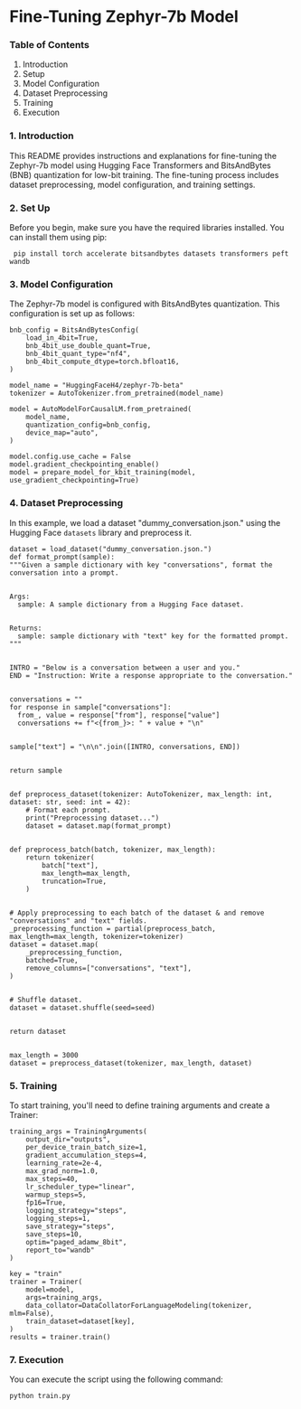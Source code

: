 # Fine-Tuning Zephyr-7b Model

###  Table of Contents <a name=" 1. Introduction"></a>
   1. Introduction
   2. Setup
   3. Model Configuration
   4. Dataset Preprocessing
   5. Training
   6. Execution 
 
###  1. Introduction <a name=" 1. Introduction"></a>

This README provides instructions and explanations for fine-tuning the Zephyr-7b model using Hugging Face Transformers and BitsAndBytes (BNB) quantization for low-bit training. The fine-tuning process includes dataset preprocessing, model configuration, and training settings.

### 2. Set Up <a name="Set Up"></a>
Before you begin, make sure you have the required libraries installed. You can install them using pip:
 
	 pip install torch accelerate bitsandbytes datasets transformers peft wandb

### 3. Model Configuration <a name="model-configuration"></a>

The Zephyr-7b model is configured with BitsAndBytes quantization. This configuration is set up as follows:

	bnb_config = BitsAndBytesConfig(
	    load_in_4bit=True,
	    bnb_4bit_use_double_quant=True,
	    bnb_4bit_quant_type="nf4",
	    bnb_4bit_compute_dtype=torch.bfloat16,
	)

	model_name = "HuggingFaceH4/zephyr-7b-beta"
	tokenizer = AutoTokenizer.from_pretrained(model_name)

	model = AutoModelForCausalLM.from_pretrained(
	    model_name,
	    quantization_config=bnb_config,
	    device_map="auto",
	)

	model.config.use_cache = False
	model.gradient_checkpointing_enable()
	model = prepare_model_for_kbit_training(model, use_gradient_checkpointing=True)
### 4. Dataset Preprocessing <a name="dataset-preprocessing"></a> 

In this example, we load a dataset "dummy_conversation.json." using the Hugging Face `datasets` library and preprocess it.

	dataset = load_dataset("dummy_conversation.json.")	
 	def format_prompt(sample):
    """Given a sample dictionary with key "conversations", format the conversation into a prompt.


    Args:
      sample: A sample dictionary from a Hugging Face dataset.


    Returns:
      sample: sample dictionary with "text" key for the formatted prompt.
    """


    INTRO = "Below is a conversation between a user and you."
    END = "Instruction: Write a response appropriate to the conversation."


    conversations = ""
    for response in sample["conversations"]:
      from_, value = response["from"], response["value"]
      conversations += f"<{from_}>: " + value + "\n"


    sample["text"] = "\n\n".join([INTRO, conversations, END])


    return sample


	def preprocess_dataset(tokenizer: AutoTokenizer, max_length: int, dataset: str, seed: int = 42):
	    # Format each prompt.
	    print("Preprocessing dataset...")
	    dataset = dataset.map(format_prompt)


    def preprocess_batch(batch, tokenizer, max_length):
        return tokenizer(
            batch["text"],
            max_length=max_length,
            truncation=True,
        )


    # Apply preprocessing to each batch of the dataset & and remove "conversations" and "text" fields.
    _preprocessing_function = partial(preprocess_batch, max_length=max_length, tokenizer=tokenizer)
    dataset = dataset.map(
        _preprocessing_function,
        batched=True,
        remove_columns=["conversations", "text"],
    )


    # Shuffle dataset.
    dataset = dataset.shuffle(seed=seed)


    return dataset


	max_length = 3000
	dataset = preprocess_dataset(tokenizer, max_length, dataset)


### 5. Training <a name="training"></a>

To start training, you'll need to define training arguments and create a Trainer:

	training_args = TrainingArguments(
	    output_dir="outputs",
	    per_device_train_batch_size=1,
	    gradient_accumulation_steps=4,
	    learning_rate=2e-4,
	    max_grad_norm=1.0,
	    max_steps=40,
	    lr_scheduler_type="linear",
	    warmup_steps=5,
	    fp16=True,
	    logging_strategy="steps",
	    logging_steps=1,
	    save_strategy="steps",
	    save_steps=10,
	    optim="paged_adamw_8bit",
	    report_to="wandb"
	)

	key = "train"
	trainer = Trainer(
	    model=model,
	    args=training_args,
	    data_collator=DataCollatorForLanguageModeling(tokenizer, mlm=False),
	    train_dataset=dataset[key],
	)
	results = trainer.train()
### 7. Execution  <a name="how-to-execute"></a>
You can execute the script using the following command:
	
 	python train.py
